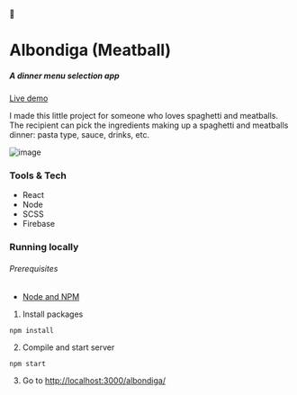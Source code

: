 🍝
# Albondiga (Meatball)
##### A dinner menu selection app


[Live demo](https://margueriteroth.github.io/albondiga/)

I made this little project for someone who loves spaghetti
and meatballs. The recipient can pick the ingredients making
up a spaghetti and meatballs dinner: pasta type, sauce, drinks, etc.

![image](https://user-images.githubusercontent.com/5288685/44005732-4d8b114c-9e46-11e8-87e7-713635fd0e00.png)


### Tools & Tech
* React
* Node
* SCSS
* Firebase


### Running locally
###### Prerequisites
* [Node and NPM](https://nodejs.org/en/download/)


1. Install packages
```
npm install
```
2. Compile and start server
```
npm start
```
3. Go to [http://localhost:3000/albondiga/](http://localhost:3000/albondiga/)
